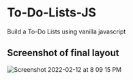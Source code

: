 # To-Do-Lists-JS
Build a To-Do Lists using vanilla javascript

## Screenshot of final layout

![Screenshot 2022-02-12 at 8 09 15 PM](https://user-images.githubusercontent.com/6204462/153711113-209e8401-402a-411d-a67c-59979a65e49d.png)

